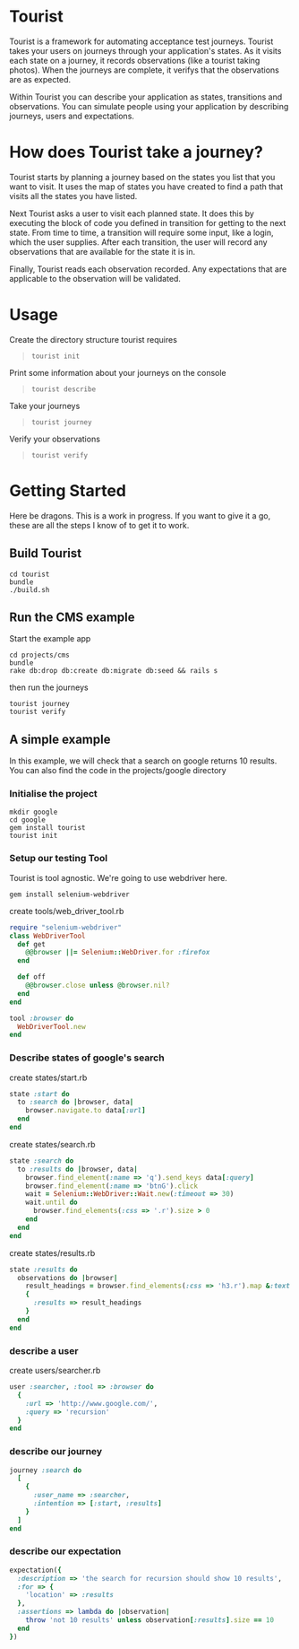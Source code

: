 # Tourist

Tourist is a framework for automating acceptance test journeys. Tourist takes your users on journeys through your application's states. As it visits each state on a journey, it records observations (like a tourist taking photos). When the journeys are complete, it verifys that the observations are as expected.

Within Tourist you can describe your application as states, transitions and observations. You can simulate people using your application by describing journeys, users and expectations.

# How does Tourist take a journey?

Tourist starts by planning a journey based on the states you list that you want to visit. It uses the map of states you have created to find a path that visits all the states you have listed.

Next Tourist asks a user to visit each planned state. It does this by executing the block of code you defined in transition for getting to the next state. From time to time, a transition will require some input, like a login, which the user supplies. After each transition, the user will record any observations that are available for the state it is in.

Finally, Tourist reads each observation recorded. Any expectations that are applicable to the observation will be validated.

# Usage
Create the directory structure tourist requires
> `tourist init`

Print some information about your journeys on the console
>  `tourist describe`

Take your journeys
>  `tourist journey`

Verify your observations
>  `tourist verify`

# Getting Started

Here be dragons. This is a work in progress. If you want to give it a go, these are all the steps I know of to get it to work.

## Build Tourist
```
cd tourist
bundle
./build.sh
```

## Run the CMS example
Start the example app
```
cd projects/cms
bundle
rake db:drop db:create db:migrate db:seed && rails s
```

then run the journeys
```
tourist journey
tourist verify
```

## A simple example

In this example, we will check that a search on google returns 10 results. You can also find the code in the projects/google directory

### Initialise the project
```
mkdir google
cd google
gem install tourist
tourist init
```

### Setup our testing Tool
Tourist is tool agnostic. We're going to use webdriver here.
```
gem install selenium-webdriver
```

create tools/web_driver_tool.rb
```ruby
require "selenium-webdriver"
class WebDriverTool
  def get
    @@browser ||= Selenium::WebDriver.for :firefox
  end

  def off
    @@browser.close unless @browser.nil?
  end
end

tool :browser do
  WebDriverTool.new
end
```

### Describe states of google's search
create states/start.rb
```ruby
state :start do
  to :search do |browser, data|
    browser.navigate.to data[:url]
  end
end
```

create states/search.rb
```ruby
state :search do
  to :results do |browser, data|
    browser.find_element(:name => 'q').send_keys data[:query]
    browser.find_element(:name => 'btnG').click
    wait = Selenium::WebDriver::Wait.new(:timeout => 30)
    wait.until do
      browser.find_elements(:css => '.r').size > 0
    end
  end
end
```

create states/results.rb
```ruby
state :results do
  observations do |browser|
    result_headings = browser.find_elements(:css => 'h3.r').map &:text
    {
      :results => result_headings
    }
  end
end
```

### describe a user
create users/searcher.rb
```ruby
user :searcher, :tool => :browser do
  {
    :url => 'http://www.google.com/',
    :query => 'recursion'
  }
end
```

### describe our journey
```ruby
journey :search do
  [
    {
      :user_name => :searcher,
      :intention => [:start, :results]
    }
  ]
end
```

### describe our expectation
```ruby
expectation({
  :description => 'the search for recursion should show 10 results',
  :for => {
    'location' => :results
  },
  :assertions => lambda do |observation|
    throw 'not 10 results' unless observation[:results].size == 10
  end
})
```

